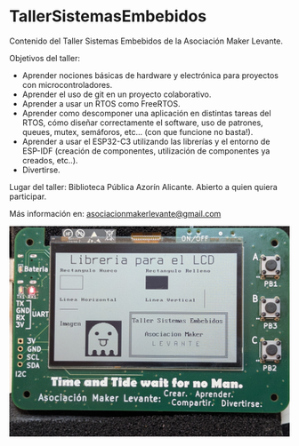 # TallerSistemasEmbebidos
Contenido del Taller Sistemas Embebidos de la Asociación Maker Levante.

Objetivos del taller:

- Aprender nociones básicas de hardware y electrónica para proyectos con microcontroladores.
- Aprender el uso de git en un proyecto colaborativo.
- Aprender a usar un RTOS como FreeRTOS.
- Aprender como descomponer una aplicación en distintas tareas del RTOS, cómo diseñar correctamente el software, uso de patrones, queues, mutex, semáforos, etc... (con que funcione no basta!).
- Aprender a usar el ESP32-C3 utilizando las librerías y el entorno de ESP-IDF (creación de componentes, utilización de componentes ya creados, etc..).
- Divertirse.

Lugar del taller: Biblioteca Pública Azorín Alicante. Abierto a quien quiera participar.

Más información en: asociacionmakerlevante@gmail.com

<img src="https://github.com/AsociacionMakerLevante/TallerSistemasEmbebidos/blob/main/Imagenes/LCD1.jpg" width="750">




